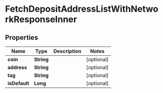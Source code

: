 

# FetchDepositAddressListWithNetworkResponseInner


## Properties

| Name | Type | Description | Notes |
|------------ | ------------- | ------------- | -------------|
|**coin** | **String** |  |  [optional] |
|**address** | **String** |  |  [optional] |
|**tag** | **String** |  |  [optional] |
|**isDefault** | **Long** |  |  [optional] |




